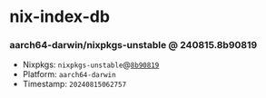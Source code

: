 # nix-index-db
### aarch64-darwin/nixpkgs-unstable @ 240815.8b90819
- Nixpkgs: `nixpkgs-unstable`@[`8b90819`](https://github.com/NixOS/nixpkgs/commit/8b908192e64224420e2d59dfd9b2e4309e154c5d)
- Platform: `aarch64-darwin`
- Timestamp: `20240815062757`
